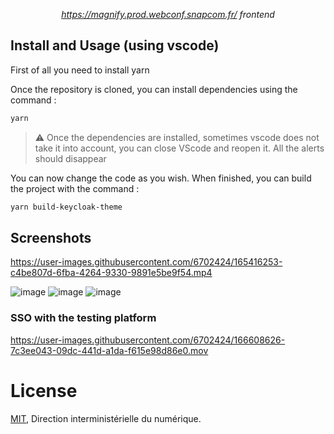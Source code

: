 <p align="center">
    <i><a href="https://magnify.prod.webconf.snapcom.fr/">https://magnify.prod.webconf.snapcom.fr/</a> frontend</i>
    <br>
</p>

## Install and Usage (using vscode)

First of all you need to install yarn

Once the repository is cloned, you can install dependencies using the command :
```bash
yarn
```

>⚠️ Once the dependencies are installed, sometimes vscode does not take it into account,
> you can close VScode and reopen it. All the alerts should disappear

You can now change the code as you wish. When finished, you can build the project with the command :
```bash
yarn build-keycloak-theme
```


## Screenshots

https://user-images.githubusercontent.com/6702424/165416253-c4be807d-6fba-4264-9330-9891e5be9f54.mp4

![image](https://user-images.githubusercontent.com/6702424/165414459-e35a01b3-cbc5-4a16-b9c0-d27aecb01e60.png)
![image](https://user-images.githubusercontent.com/6702424/165414524-851392c7-1121-4642-8524-dfa81b5068b9.png)
![image](https://user-images.githubusercontent.com/6702424/165414610-ed6ceb17-b10e-4cef-b8c4-0073a27da1d0.png)

### SSO with the testing platform

https://user-images.githubusercontent.com/6702424/166608626-7c3ee043-09dc-441d-a1da-f615e98d86e0.mov

# License

[MIT](LICENSE), Direction interministérielle du numérique.
